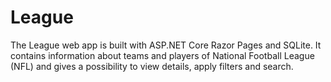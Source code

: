 # League
The League web app is built with ASP.NET Core Razor Pages and SQLite. It contains information about teams and players of National Football League (NFL) and gives a possibility to view details, apply filters and search.
